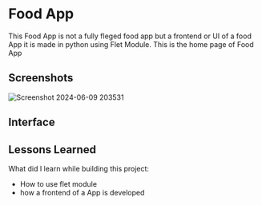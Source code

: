 
# Food App

This Food App is not a fully fleged food app but a frontend or UI of a food App it is made in python using Flet Module.
This is the home page of Food App

## Screenshots

![Screenshot 2024-06-09 203531](https://github.com/UnnatMalik/Food-App/assets/160745526/64bfa466-e989-44ce-8d5a-8c79282f4706)



## Interface




## Lessons Learned

What did I learn while building this project:

- How to use flet module
- how a frontend of a App is developed
